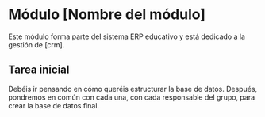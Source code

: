 # Módulo [Nombre del módulo]

Este módulo forma parte del sistema ERP educativo y está dedicado a la gestión de [crm].

## Tarea inicial
Debéis ir pensando en cómo queréis estructurar la base de datos. Después, pondremos en común con cada una, con cada responsable del grupo, para crear la base de datos final.
